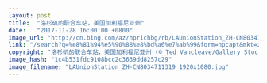 ```yaml
---
layout: post
title:  "洛杉矶的联合车站，美国加利福尼亚州"
date:   "2017-11-28 16:00:00 +0800"
image_url: "http://cn.bing.com/az/hprichbg/rb/LAUnionStation_ZH-CN8034711319_1920x1080.jpg"
link: "/search?q=%e8%81%94%e5%90%88%e8%bd%a6%e7%ab%99&form=hpcapt&mkt=zh-cn"
copyright: "洛杉矶的联合车站，美国加利福尼亚州 (© Ted Vancleave/Gallery Stock)"
image_hash: "1c4b531fdc9108bcc2c3639dd8257c29"
image_filename: "LAUnionStation_ZH-CN8034711319_1920x1080.jpg"
---
```

